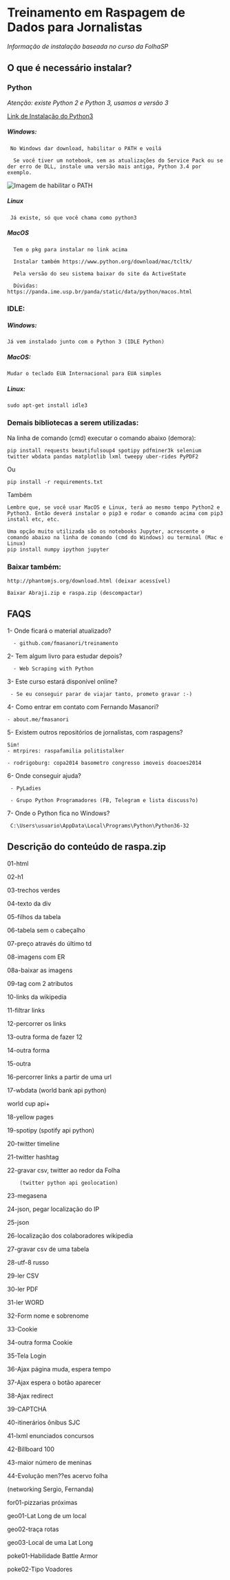 # Treinamento em Raspagem de Dados para Jornalistas

*Informação de instalação baseada no curso da FolhaSP*

## O que é necessário instalar?
### Python
     
*Atenção: existe Python 2 e Python 3, usamos a versão 3*

[Link de Instalação do Python3](https://www.python.org/downloads/release/python-362/)
##### Windows:

     No Windows dar download, habilitar o PATH e voilá

      Se você tiver um notebook, sem as atualizações do Service Pack ou se der erro de DLL, instale uma versão mais antiga, Python 3.4 por exemplo.
     
![Imagem de habilitar o PATH](/addtopath.jpg)

##### Linux

     Já existe, só que você chama como python3

##### MacOS 

      Tem o pkg para instalar no link acima

      Instalar também https://www.python.org/download/mac/tcltk/

      Pela versão do seu sistema baixar do site da ActiveState

      Dúvidas: https://panda.ime.usp.br/panda/static/data/python/macos.html



### IDLE: 

##### Windows:

    Já vem instalado junto com o Python 3 (IDLE Python)

##### MacOS:  
    Mudar o teclado EUA Internacional para EUA simples

##### Linux: 

    sudo apt-get install idle3

  

### Demais bibliotecas a serem utilizadas:

Na linha de comando (cmd) executar o comando abaixo (demora):

    pip install requests beautifulsoup4 spotipy pdfminer3k selenium twitter wbdata pandas matplotlib lxml tweepy uber-rides PyPDF2 
    
Ou
    
    pip install -r requirements.txt

Também

    Lembre que, se você usar MacOS e Linux, terá ao mesmo tempo Python2 e Python3. Então deverá instalar o pip3 e rodar o comando acima com pip3 install etc, etc.

    Uma opção muito utilizada são os notebooks Jupyter, acrescente o comando abaixo na linha de comando (cmd do Windows) ou terminal (Mac e Linux)
    pip install numpy ipython jupyter


### Baixar também:

    http://phantomjs.org/download.html (deixar acessível)

    Baixar Abraji.zip e raspa.zip (descompactar)




## FAQS

1- Onde ficará o material atualizado?

      - github.com/fmasanori/treinamento



2- Tem algum livro para estudar depois?

      - Web Scraping with Python



3- Este curso estará disponível online?

     - Se eu conseguir parar de viajar tanto, prometo gravar :-)



4- Como entrar em contato com Fernando Masanori?

    - about.me/fmasanori



5- Existem outros repositórios de jornalistas, com raspagens?

    Sim!
    - mtrpires: raspafamilia politistalker

    - rodrigoburg: copa2014 basometro congresso imoveis doacoes2014



6- Onde conseguir ajuda? 

     - PyLadies

     - Grupo Python Programadores (FB, Telegram e lista discuss?o)



7- Onde o Python fica no Windows?


     C:\Users\usuario\AppData\Local\Programs\Python\Python36-32



## Descrição do conteúdo de raspa.zip

01-html

02-h1

03-trechos verdes

04-texto da div

05-filhos da tabela

06-tabela sem o cabeçalho

07-preço através do último td

08-imagens com ER

08a-baixar as imagens

09-tag com 2 atributos

10-links da wikipedia

11-filtrar links

12-percorrer os links

13-outra forma de fazer 12

14-outra forma

15-outra 

16-percorrer links a partir de uma url

17-wbdata (world bank api python)

world cup api+

18-yellow pages

19-spotipy (spotify api python)

20-twitter timeline

21-twitter hashtag

22-gravar csv, twitter ao redor da Folha

        (twitter python api geolocation)

23-megasena

24-json, pegar localização do IP

25-json

26-localização dos colaboradores wikipedia

27-gravar csv de uma tabela

28-utf-8 russo

29-ler CSV

30-ler PDF

31-ler WORD

32-Form nome e sobrenome

33-Cookie

34-outra forma Cookie

35-Tela Login

36-Ajax página muda, espera tempo

37-Ajax espera o botão aparecer

38-Ajax redirect

39-CAPTCHA

40-itinerários ônibus SJC

41-lxml enunciados concursos

42-Billboard 100

43-maior número de meninas

44-Evolução men??es acervo folha

(networking Sergio, Fernanda)

for01-pizzarias próximas

geo01-Lat Long de um local

geo02-traça rotas

geo03-Local de uma Lat Long

poke01-Habilidade Battle Armor

poke02-Tipo Voadores 




